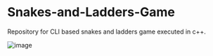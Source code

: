 # Snakes-and-Ladders-Game
Repository for CLI based snakes and ladders game executed in c++.

![image](https://user-images.githubusercontent.com/88661495/130246025-0d4080e0-fce6-4f9c-8c2d-fddfc55bc49e.png)

